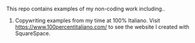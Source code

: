 This repo contains examples of my non-coding work including..

1) Copywriting examples from my time at 100% Italiano.
   Visit https://www.100percentitaliano.com/ to see the website I created with SquareSpace.
